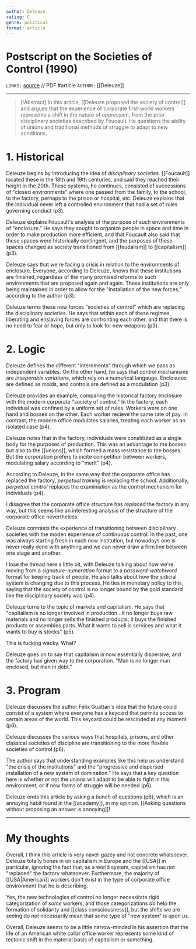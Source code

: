 ```yaml
---
author: Deleuze
rating: C 
genre: political
format: article
---
```

# Postscript on the Societies of Control (1990)
`LINKS:` [source](https://theanarchistlibrary.org/library/gilles-deleuze-postscript-on-the-societies-of-control) // PDF
#article
`AUTHOR:` [[Deleuze]]

---
> [!Abstract]
> In this article, [[Deleuze proposed the society of control]] and argues that the experience of corporate first-world workers represents a shift in the nature of oppression, from the prior disciplinary societies described by Foucault. He questions the ability of unions and traditional methods of struggle to adapt to new conditions.

# 1. Historical
Deleuze begins by introducing the idea of *disciplinary societies.* [[Foucault]] located these in the 18th and 19th centuries, and said they reached their height in the 20th. These systems, he continues, consisted of successions of "closed environments" where one passed from the family, to the school, to the factory, perhaps to the prison or hospital, etc. Deleuze explains that the individual never left a controlled environment that had a set of rules governing conduct (p3). 

Deleuze explains Foucault's analysis of the purpose of such environments of "enclosure." He says they sought to organize people in space and time in order to make production more efficient, and that Foucault also said that these spaces were historically contingent, and the purposes of these spaces changed as society transitioned from [[feudalism]] to [[capitalism]] (p3). 

Deleuze says that we're facing a crisis in relation to the environments of enclosure. Everyone, according to Deleuze, knows that these institutions are finished, regardless of the many promised reforms to such environments that are proposed again and again. These institutions are only being maintained in order to allow for the "installation of the new forces," according to the author (p3). 

Deleuze terms these new forces "societies of control" which are replacing the disciplinary societies. He says that within each of these regimes, liberating and enslaving forces are confronting each other, and that there is no need to fear or hope, but only to look for new weapons (p3). 

# 2. Logic
Deleuze defines the different "internments" through which we pass as independent variables. On the other hand, he says that control mechanisms are *inseperable variations,* which rely on a numerical langauge. Enclosures are defined as molds, and controls are defined as a modulation (p3). 

Deleuze provides an example, comparing the historical factory enclosure with the modern corporate "society of control." In the factory, each individual was confined by a uniform set of rules. Workers were on one hand and bosses on the other. Each worker recieve the same rate of pay. In contrast, the modern office modulates salaries, treating each worker as an isolated case (p4).

Deleuze notes that in the factory, individuals were constituted as a single body for the purposes of production. This was an advantage to the bosses but also to the [[unions]], which formed a mass resistance to the bosses. But the corporation prefers to incite competition between workers, modulating salary according to "merit" (p4).  

According to Deleuze, in the same way that the corporate office has replaced the factory, *perpetual training* is replacing the school. Additionally, *perpetual control* replaces the examiniation as the control mechanism for individuals (p4). 

I disagree that the corporate office structure has *replaced* the factory in any way, but this seems like an interesting analysis of the structure of the corporate office nevertheless. 

Deleuze contrasts the experience of transitioning between disciplinary societies with the moden experience of continuous control. In the past, one was always starting fresh in each new institution, but nowadays one is never really done with anything and we can never draw a firm line between one stage and another. 

I lose the thread here a little bit, with Deleuze talking about how we're moving from a *signature-numeration* format to a *password-watchword* format for keeping track of people. He also talks about how the judicial system is changing due to this process. He ties in monetary policy to this, saying that the society of control is no longer bound by the gold standard like the disciplinary society was (p4). 

Deleuze turns to the topic of markets and capitalism. He says that "capitalism is no longer involved in production...It no longer buys raw materials and no longer sells the finished products; it buys the finished products or assembles parts. What it wants to sell is services and what it wants to buy is stocks" (p5).  

This is fucking wacky. What?

Deleuze goes on to say that capitalism is now essentially dispersive, and the factory has given way to the corporation. "Man is no longer man enclosed, but man in debt."

# 3. Program
Deleuze discusses the author Felix Guattari's idea that the future could consist of a system where everyone has a keycard that permits access to certain areas of the world. This keycard could be rescinded at any moment (p6). 

Deleuze discusses the various ways that hospitals, prisons, and other classical societies of discipline are transitioning to the more flexible societies of control (p6). 

The author says that understanding examples like this help us understand "the crisis of the institutions" and the "progressive and dispersed installation of a new system of domination." He says that a key question here is whether or not the unions will adapt to be able to fight in this environment, or if new forms of struggle will be needed (p6). 

Deleuze ends this article by asking a bunch of questions (p6), which is an annoying habit found in the [[academy]], in my opinion. [[Asking questions without proposing an answer is annoying]]! 

---
# My thoughts
Overall, I think this article is very navel-gazey and not concrete whatsoever. Deleuze totally hones in on capitalism in Europe and the [[USA]] in particular, ignoring the fact that, as a world system, capitalism has not "replaced" the factory whatsoever. Furthermore, the majority of [[USA|American]] workers don't exist in the type of corporate office environment that he is describing. 

Yes, the new technologies of control no longer necessitate rigid categorization of *some* workers, and those categorizations *do* help the formation of solidarity and [[class consciousness]], but the shifts we are seeing do *not* necessarily mean that some type of "new system" is upon us. 

Overall, Deleuze seems to be a little narrow-minded in his assertion that the life of an American white collar office worker represents some kind of tectonic shift in the material basis of capitalism or something. 